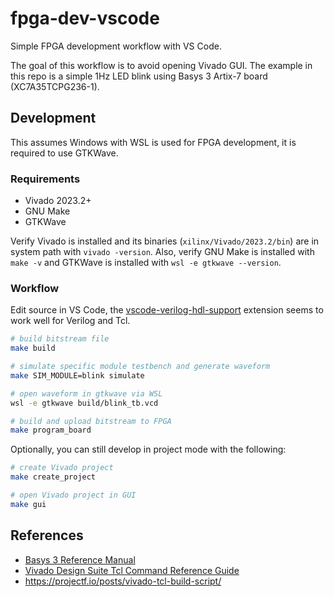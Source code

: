 # fpga-dev-vscode

Simple FPGA development workflow with VS Code.

The goal of this workflow is to avoid opening Vivado GUI.
The example in this repo is a simple 1Hz LED blink using Basys 3 Artix-7 board (XC7A35TCPG236-1).

## Development

This assumes Windows with WSL is used for FPGA development, it is required to use GTKWave.

### Requirements

- Vivado 2023.2+
- GNU Make
- GTKWave

Verify Vivado is installed and its binaries (`xilinx/Vivado/2023.2/bin`) are in system path with `vivado -version`.
Also, verify GNU Make is installed with `make -v` and GTKWave is installed with `wsl -e gtkwave --version`.

### Workflow

Edit source in VS Code, the [vscode-verilog-hdl-support](https://github.com/mshr-h/vscode-verilog-hdl-support) extension seems to work well for Verilog and Tcl.

```sh
# build bitstream file
make build

# simulate specific module testbench and generate waveform
make SIM_MODULE=blink simulate

# open waveform in gtkwave via WSL
wsl -e gtkwave build/blink_tb.vcd

# build and upload bitstream to FPGA
make program_board
```

Optionally, you can still develop in project mode with the following:

```sh
# create Vivado project
make create_project

# open Vivado project in GUI
make gui
```

## References

- [Basys 3 Reference Manual](https://digilent.com/reference/programmable-logic/basys-3/reference-manual)
- [Vivado Design Suite Tcl Command Reference Guide](https://docs.amd.com/r/en-US/ug835-vivado-tcl-commands)
- https://projectf.io/posts/vivado-tcl-build-script/
